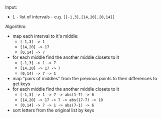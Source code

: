 Input:

- L - list of intervals - e.g. `[[-1,3],[14,20],[0,14]]`

Algorithm:

- map each interval to it's middle:
  - `[-1,3] -> 1`
  - `[14,20] -> 17`
  - `[0,14] -> 7`
- for each middle find the another middle closets to it
  - `[-1,3] -> 1 -> 7`
  - `[14,20] -> 17 -> 7`
  - `[0,14] -> 7 -> 1`
- map "pairs of middles" from the previous points to their differences to get keys
- for each middle find the another middle closets to it
  - `[-1,3] -> 1 -> 7 -> abs(1-7) -> 6`
  - `[14,20] -> 17 -> 7 -> abs(17-7) -> 10`
  - `[0,14] -> 7 -> 1 -> abs(7-1) -> 6`
- sort letters from the original list by keys
